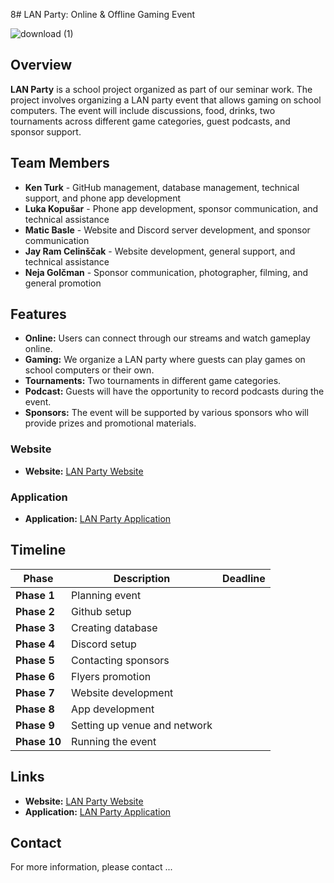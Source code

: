 8# LAN Party: Online & Offline Gaming Event

![download (1)](https://github.com/user-attachments/assets/aad8adfc-d4c5-4bd8-8a9e-fd85248b4b95)

## Overview

**LAN Party** is a school project organized as part of our seminar work. The project involves organizing a LAN party event that allows gaming on school computers. The event will include discussions, food, drinks, two tournaments across different game categories, guest podcasts, and sponsor support.

## Team Members

- **Ken Turk** - GitHub management, database management, technical support, and phone app development
- **Luka Kopušar** - Phone app development, sponsor communication, and technical assistance
- **Matic Basle** - Website and Discord server development, and sponsor communication
- **Jay Ram Celinščak** - Website development, general support, and technical assistance
- **Neja Golčman** - Sponsor communication, photographer, filming, and general promotion

## Features

- **Online:** Users can connect through our streams and watch gameplay online.
- **Gaming:** We organize a LAN party where guests can play games on school computers or their own.
- **Tournaments:** Two tournaments in different game categories.
- **Podcast:** Guests will have the opportunity to record podcasts during the event.
- **Sponsors:** The event will be supported by various sponsors who will provide prizes and promotional materials.

### Website

- **Website:** [LAN Party Website](https://yourwebsite.com)

### Application

- **Application:** [LAN Party Application](https://yourapplication.com)

## Timeline

| Phase           | Description                          | Deadline          |
|-----------------|--------------------------------------|-------------------|
| **Phase 1**     | Planning event                       | |
| **Phase 2**     | Github setup                         | |
| **Phase 3**     | Creating database                    | |
| **Phase 4**     | Discord setup                        | |
| **Phase 5**     | Contacting sponsors                  | |
| **Phase 6**     | Flyers promotion                     | |
| **Phase 7**     | Website development                  | |
| **Phase 8**     | App development                      | |
| **Phase 9**     | Setting up venue and network         | |
| **Phase 10**    | Running the event                    | |

## Links

- **Website:** [LAN Party Website](https://yourwebsite.com)
- **Application:** [LAN Party Application](https://yourapplication.com)

## Contact

For more information, please contact ...
